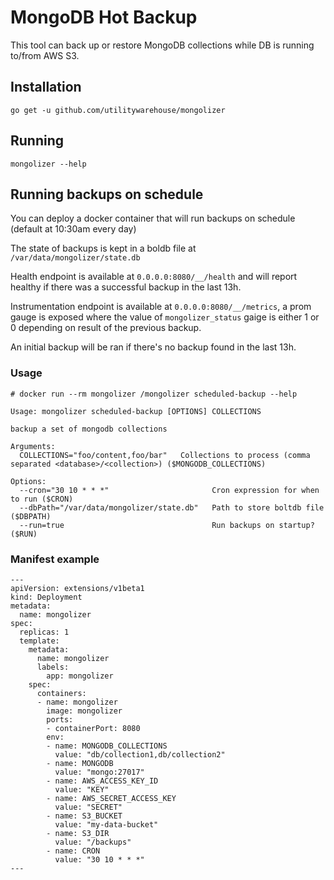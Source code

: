 # MongoDB Hot Backup

This tool can back up or restore MongoDB collections while DB is running to/from AWS S3.

## Installation
```
go get -u github.com/utilitywarehouse/mongolizer
```
## Running
```
mongolizer --help
```

## Running backups on schedule

You can deploy a docker container that will run backups on schedule (default at 10:30am every day)

The state of backups is kept in a boldb file at `/var/data/mongolizer/state.db`

Health endpoint is available at `0.0.0.0:8080/__/health` and will report healthy if there was a successful backup in the last 13h.

Instrumentation endpoint is available at `0.0.0.0:8080/__/metrics`, a prom gauge is exposed where the value of `mongolizer_status` gaige is either 1 or 0 depending on result of the previous backup.

An initial backup will be ran if there's no backup found in the last 13h.

### Usage

```
# docker run --rm mongolizer /mongolizer scheduled-backup --help

Usage: mongolizer scheduled-backup [OPTIONS] COLLECTIONS

backup a set of mongodb collections

Arguments:
  COLLECTIONS="foo/content,foo/bar"   Collections to process (comma separated <database>/<collection>) ($MONGODB_COLLECTIONS)

Options:
  --cron="30 10 * * *"                       Cron expression for when to run ($CRON)
  --dbPath="/var/data/mongolizer/state.db"   Path to store boltdb file ($DBPATH)
  --run=true                                 Run backups on startup? ($RUN)
```

### Manifest example

```
---
apiVersion: extensions/v1beta1
kind: Deployment
metadata:
  name: mongolizer
spec:
  replicas: 1
  template:
    metadata:
      name: mongolizer
      labels:
        app: mongolizer
    spec:
      containers:
      - name: mongolizer
        image: mongolizer
        ports:
        - containerPort: 8080
        env:
        - name: MONGODB_COLLECTIONS
          value: "db/collection1,db/collection2"
        - name: MONGODB
          value: "mongo:27017"
        - name: AWS_ACCESS_KEY_ID
          value: "KEY"
        - name: AWS_SECRET_ACCESS_KEY
          value: "SECRET"
        - name: S3_BUCKET
          value: "my-data-bucket"
        - name: S3_DIR
          value: "/backups"
        - name: CRON
          value: "30 10 * * *"
---
```


